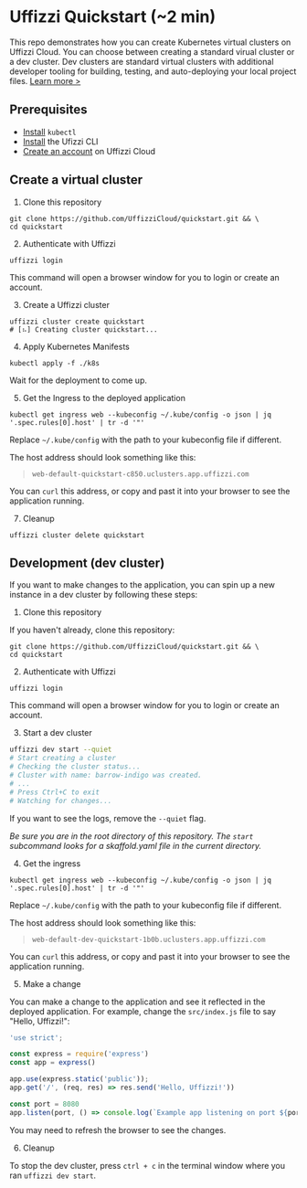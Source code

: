 # Uffizzi Quickstart (~2 min)

This repo demonstrates how you can create Kubernetes virtual clusters on Uffizzi Cloud. You can choose between creating a standard virual cluster or a dev cluster. Dev clusters are standard virtual clusters with additional developer tooling for building, testing, and auto-deploying your local project files. [Learn more >](https://docs.uffizzi.com/docs/quickstart)

## Prerequisites

- [Install](https://kubernetes.io/docs/tasks/tools/install-kubectl/) `kubectl`  
- [Install](https://docs.uffizzi.com/installation) the Ufizzi CLI  
- [Create an account](https://docs.uffizzi.com/installation#authentication) on Uffizzi Cloud  

## Create a virtual cluster

1. Clone this repository
```
git clone https://github.com/UffizziCloud/quickstart.git && \
cd quickstart
```

2. Authenticate with Uffizzi
```
uffizzi login
```

This command will open a browser window for you to login or create an account.

3. Create a Uffizzi cluster
```
uffizzi cluster create quickstart
# [⠦] Creating cluster quickstart...
```

4. Apply Kubernetes Manifests
```
kubectl apply -f ./k8s
```

Wait for the deployment to come up.  

5. Get the Ingress to the deployed application  
```
kubectl get ingress web --kubeconfig ~/.kube/config -o json | jq '.spec.rules[0].host' | tr -d '"'
```

Replace `~/.kube/config` with the path to your kubeconfig file if different.

The host address should look something like this:  
> `web-default-quickstart-c850.uclusters.app.uffizzi.com`  

You can `curl` this address, or copy and past it into your browser to see the application running.

7. Cleanup
```
uffizzi cluster delete quickstart
```

## Development (dev cluster)

If you want to make changes to the application, you can spin up a new instance in a dev cluster by following these steps:  

1. Clone this repository

If you haven't already, clone this repository:  
```
git clone https://github.com/UffizziCloud/quickstart.git && \
cd quickstart
```

2. Authenticate with Uffizzi
```
uffizzi login
```

This command will open a browser window for you to login or create an account.

3. Start a dev cluster
``` bash
uffizzi dev start --quiet
# Start creating a cluster
# Checking the cluster status...
# Cluster with name: barrow-indigo was created.
# ...
# Press Ctrl+C to exit
# Watching for changes...
```

If you want to see the logs, remove the `--quiet` flag.

_Be sure you are in the root directory of this repository. The `start` subcommand looks for a skaffold.yaml file in the current directory._

4. Get the ingress

```
kubectl get ingress web --kubeconfig ~/.kube/config -o json | jq '.spec.rules[0].host' | tr -d '"'
```

Replace `~/.kube/config` with the path to your kubeconfig file if different.

The host address should look something like this:  

> `web-default-dev-quickstart-1b0b.uclusters.app.uffizzi.com`

You can `curl` this address, or copy and past it into your browser to see the application running.

5. Make a change

You can make a change to the application and see it reflected in the deployed application. For example, change the `src/index.js` file to say "Hello, Uffizzi!":

``` javascript
'use strict';

const express = require('express')
const app = express()

app.use(express.static('public'));
app.get('/', (req, res) => res.send('Hello, Uffizzi!'))

const port = 8080
app.listen(port, () => console.log(`Example app listening on port ${port}!`))
```

You may need to refresh the browser to see the changes.

6. Cleanup  

To stop the dev cluster, press `ctrl + c` in the terminal window where you ran `uffizzi dev start`.